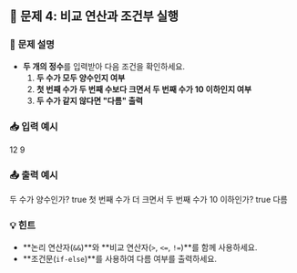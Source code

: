 ## 🏃 **문제 4: 비교 연산과 조건부 실행**

### 📝 **문제 설명**
- **두 개의 정수**를 입력받아 다음 조건을 확인하세요.
    1. **두 수가 모두 양수인지 여부**
    2. **첫 번째 수가 두 번째 수보다 크면서 두 번째 수가 10 이하인지 여부**
    3. **두 수가 같지 않다면 "다름" 출력**

### 📥 **입력 예시**
12 9

### 📤 **출력 예시**
두 수가 양수인가? true 첫 번째 수가 더 크면서 두 번째 수가 10 이하인가? true 다름

### 💡 **힌트**
- **논리 연산자(`&&`)**와 **비교 연산자(`>`, `<=`, `!=`)**를 함께 사용하세요.
- **조건문(`if-else`)**를 사용하여 다름 여부를 출력하세요.
